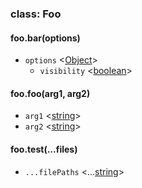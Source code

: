 ### class: Foo
#### foo.bar(options)
- `options` <[Object]>
  - `visibility` <[boolean]>
#### foo.foo(arg1, arg2)
- `arg1` <[string]>
- `arg2` <[string]>

#### foo.test(...files)
- `...filePaths` <...[string]>

[Object]: https://developer.mozilla.org/en-US/docs/Web/JavaScript/Reference/Global_Objects/Object "Object"
[string]: https://developer.mozilla.org/en-US/docs/Web/JavaScript/Data_structures#String_type "String"
[boolean]: https://developer.mozilla.org/en-US/docs/Web/JavaScript/Data_structures#Boolean_type "Boolean"

